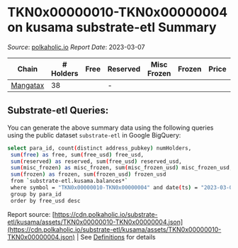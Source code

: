 # TKN0x00000010-TKN0x00000004 on kusama substrate-etl Summary

_Source_: [polkaholic.io](https://polkaholic.io) *Report Date*: 2023-03-07



| Chain | # Holders | Free | Reserved | Misc Frozen | Frozen | Price | AssetID |
| ----- | --------- | ---- | -------- | ----------- | ------ | ----- | ------- |
| [Mangatax](/kusama/2110-mangatax) | 38 |   | -  |    |   |  | `{"Token":"19"}` |

## Substrate-etl Queries:
You can generate the above summary data using the following queries using the public dataset `substrate-etl` in Google BigQuery:
```bash
select para_id, count(distinct address_pubkey) numHolders, 
 sum(free) as free, sum(free_usd) free_usd,
 sum(reserved) as reserved, sum(free_usd) reserved_usd,
 sum(misc_frozen) as misc_frozen, sum(misc_frozen_usd) misc_frozen_usd,
 sum(frozen) as frozen, sum(frozen_usd) frozen_usd
 from `substrate-etl.kusama.balances*` 
 where symbol = "TKN0x00000010-TKN0x00000004" and date(ts) = "2023-03-07"
 group by para_id
 order by free_usd desc
```


Report source: [https://cdn.polkaholic.io/substrate-etl/kusama/assets/TKN0x00000010-TKN0x00000004.json](https://cdn.polkaholic.io/substrate-etl/kusama/assets/TKN0x00000010-TKN0x00000004.json) | See [Definitions](/DEFINITIONS.md) for details
